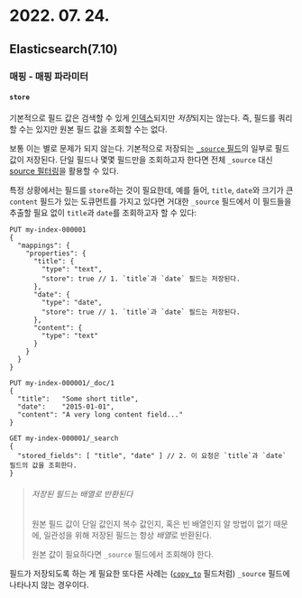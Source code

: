# 2022. 07. 24.

## Elasticsearch(7.10)

### 매핑 - 매핑 파라미터

#### `store`

기본적으로 필드 값은 검색할 수 있게 [인덱스][mapping-index]되지만 *저장*되지는 않는다. 즉, 필드를 쿼리할 수는 있지만 원본 필드 값을 조회할 수는 없다.

보통 이는 별로 문제가 되지 않는다. 기본적으로 저장되는 [`_source` 필드][source-field]의 일부로 필드 값이 저장된다. 단일 필드나 몇몇 필드만을 조회하고자 한다면 전체 `_source` 대신 [source 필터링][source-filtering]을 활용할 수 있다.

특정 상황에서는 필드를 `store`하는 것이 필요한데, 예를 들어, `title`, `date`와 크기가 큰 `content` 필드가 있는 도큐먼트를 가지고 있다면 거대한 `_source` 필드에서 이 필드들을 추출할 필요 없이 `title`과 `date`를 조회하고자 할 수 있다:

```http
PUT my-index-000001
{
  "mappings": {
    "properties": {
      "title": {
        "type": "text",
        "store": true // 1. `title`과 `date` 필드는 저장된다.
      },
      "date": {
        "type": "date",
        "store": true // 1. `title`과 `date` 필드는 저장된다.
      },
      "content": {
        "type": "text"
      }
    }
  }
}

PUT my-index-000001/_doc/1
{
  "title":   "Some short title",
  "date":    "2015-01-01",
  "content": "A very long content field..."
}

GET my-index-000001/_search
{
  "stored_fields": [ "title", "date" ] // 2. 이 요청은 `title`과 `date` 필드의 값을 조회한다.
}
```

> ###### 저장된 필드는 배열로 반환된다
>
> 원본 필드 값이 단일 값인지 복수 값인지, 혹은 빈 배열인지 알 방법이 없기 때문에, 일관성을 위해 저장된 필드는 항상 *배열*로 반환된다.
>
> 원본 값이 필요하다면 `_source` 필드에서 조회해야 한다.

필드가 저장되도록 하는 게 필요한 또다른 사례는 ([`copy_to`][copy-to-field] 필드처럼) `_source` 필드에 나타나지 않는 경우이다.



[mapping-index]: https://www.elastic.co/guide/en/elasticsearch/reference/7.10/mapping-index.html
[source-field]: https://www.elastic.co/guide/en/elasticsearch/reference/7.10/mapping-source-field.html
[source-filtering]: https://www.elastic.co/guide/en/elasticsearch/reference/7.10/search-fields.html#source-filtering
[copy-to-field]: https://www.elastic.co/guide/en/elasticsearch/reference/7.10/copy-to.html